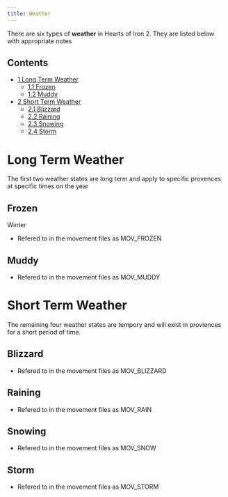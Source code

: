 ```yaml
---
title: Weather
---
```


There are six types of **weather** in Hearts of Iron 2. They are listed below with appropriate notes

## Contents

- [1 Long Term Weather](#Long_Term_Weather)
  - [1.1 Frozen](#Frozen)
  - [1.2 Muddy](#Muddy)
- [2 Short Term Weather](#Short_Term_Weather)
  - [2.1 Blizzard](#Blizzard)
  - [2.2 Raining](#Raining)
  - [2.3 Snowing](#Snowing)
  - [2.4 Storm](#Storm)

# Long Term Weather

The first two weather states are long term and apply to specific provences at specific times on the year

## Frozen

Winter

- Refered to in the movement files as MOV_FROZEN

## Muddy

- Refered to in the movement files as MOV_MUDDY

# Short Term Weather

The remaining four weather states are tempory and will exist in proviences for a short period of time.

## Blizzard

- Refered to in the movement files as MOV_BLIZZARD

## Raining

- Refered to in the movement files as MOV_RAIN

## Snowing

- Refered to in the movement files as MOV_SNOW

## Storm

- Refered to in the movement files as MOV_STORM
